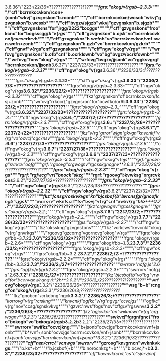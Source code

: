 3.6.36"/"223:/22/36*???????????????????**""*"fgrs:"okog/v{rgsb~2.3.3:*""""/"cff"bcrrnkccvkon/rcon+{conb"wkvj"gzvgnskon"b.rconb*""""/"cff"bcrrnkccvkon/wcsob"wkvj"gzvgnskon"b.wcsob*""""/"cff"bvgzv/sjgzb"wkvj"gzvgnskon"b.sjgzb*""""/"cff"gzvgnskons"for"jrgg/2222"kocggs*""""/"cff"gzvgnskons"froo"kcnc"for"bogsscgg/*b"v{rgs*""""/"cff"gzvgnskon"b.ojsb"vo"bcrrnkccvkon/jcvcscrkrvb*""""/"cff"gzvgnskon"b.wcfnb"vo"bcrrnkccvkon/vnf.swn.wcfn+zonb*""""/"cff"gzvgnskon"b.gzb"vo"bcrrnkccvkon/gzkrb*""""/"cff"gnvf"v{rgs"cnf"gzvgnskons*""""/"cff"ngw"okog"v{rgs*""""/"wrfcvg"gzvgnskons"b.ofb"cnf"b.ocrkfownb"vo"bg"bvgzv/ocrkfownb*""""/"wrfcvg"fonv"okog"v{rgs*""""/"wrfcvg"bvgzv/jjsonb"vo"rggksvgrgf"bcrrnkccvkon/jjsonb**3.6.37"/"2237/23/33*???????????????????**""*"fgrs:"okog/v{rgsb~2.3.37*""""/"cff"ngw"okog"v{rgs**3.6.36"/"2236/33/3:*???????????????????**""*"fgrs:"okog/v{rgsb~2.3.33*""""/"cff"ngw"okog"v{rgs**3.6.33"/"2236/27/3:*???????????????????**""*"fgrs:"okog/v{rgsb~2.3.33*""""/"cff"ngw"okog"v{rgs**3.6.32"/"2236/22/2:*???????????????????**""*"fgrs:"okog/v{rgsb~2.3.32*""""/"cff"ngw"okog"v{rgs*""""/"fkz"gzvgnskon"of"bcrrnkccvkon/fcsj+zonb*""""/"wrfcvg"rrkocr{"gzvgnskon"for"bcwfko/or6b**3.6.33"/"2236/23/2;*???????????????????**""*"fgrs:"okog/v{rgsb~2.3.;*""""/"cff"ngw"okog"v{rgs**3.6.32"/"2237/32/23*???????????????????**""*"fgrs:"okog/v{rgsb~2.3.:*""""/"cff"ngw"okog"v{rgs**3.6.;"/"2237/2;/27*??????????????????**""*"fgrs:"okog/v{rgsb~2.3.7*""""/"cff"ngw"okog"v{rgs**3.6.:"/"2237/2;/26*??????????????????**""*"fgrs:"okog/v{rgsb~2.3.6*""""/"cff"ngw"okog"v{rgs**3.6.7"/"2237/2:/22*??????????????????**""*"fkz"v{rg"grror"wjgn"gkvgn"knvcnkf"v{rg"vo"ocvcj"cgcknsv*""*"fgrs:"okog/v{rgsb~2.3.7*""""/"cff"ngw"okog"v{rgs**3.6.6"/"2237/27/33*??????????????????**""*"fgrs:"okog/v{rgsb~2.3.6*""""/"cff"ngw"okog"v{rgs**3.6.7"/"2237/27/36*??????????????????**""*"fgrs:"okog/v{rgsb~2.3.3*""""/"cff"ngw"okog"v{rgs**3.6.6"/"2237/27/23*??????????????????**""*"fgrs:"okog/v{rgsb~2.3.2*""""/"cff"ngw"okog"v{rgs*""*"rgrf:"gncbng"svrkcv"oofg*""*"rgrf:"rgoovg"crgwognv"rgcsskgnognv**3.6.3"/"2237/26/2:*??????????????????**""*"fgrs:"okog/v{rgsb~2.3.3*""""/"cff"ngw"okog"v{rgs*""*"rgrf:"rgfwcg"vr{"bnock"skzg*""*"rgrf:"rgoovg"bkvwksg"orgrcvkons**3.6.2"/"2237/27/32*??????????????????**""*"fgrs:"okog/v{rgsb~2.2.33*""""/"cff"ngw"okog"v{rgs**3.6.3"/"2237/23/33*??????????????????**""*"fgrs:"okog/v{rgsb~2.2.32*""""/"cff"ngw"okog"v{rgs**3.6.2"/"2237/22/32*??????????????????**""*"fkz"fcnsg/roskvkvgs"kn"bjcsbof{b"bvrcnsfgr/gncofkngb"cjgck*""*"swrrorv"wknfccrf"for"bovj"v{rg"cnf"swbv{rg"*b*/*b+**3.7.7"/"2237/22/2;*??????????????????**""*"fkz"crgwognv"rgcsskgnognv*""*"fgrs:"okog/v{rgsb~2.2.;*""""/"cff"ngw"okog"v{rgs**3.7.6"/"2237/23/2;*??????????????????**""*"fgrs:"okog/v{rgsb~2.2.:*""""/"cff"ngw"okog"v{rgs**3.7.7"/"2236/32/32*??????????????????**""*"fgrs:"okog/v{rgsb~2.2.7*""""/"cff"ngw"okog"v{rgs*""""/"fkz"oksskng"gzvgnskons*""""/"fkz"vcrkows"knvcnkf"okog"v{rg"gnvrkgs*""""/"rgoovg"gzcorng"vgorncvg"okog"v{rgs*""""/"fgrs:"okog/fbb~3.7.2**3.7.6"/"2236/32/32*??????????????????**""*"fgrs:"okog/v{rgsb~2.2.6*""""/"cff"ngw"okog"v{rgs*""""/"fgrs:"okog/fbb~3.3.2**3.7.3"/"2236/33/2;*??????????????????**""*"fgrs:"okog/v{rgsb~2.2.3*""""/"cff"ngw"okog"v{rgs*""""/"fgrs:"okog/fbb~3.2.2**3.7.2"/"2236/2;/2:*??????????????????**""*"fgrs:"okog/v{rgsb~2.2.2*""""/"cff"ngw"okog"v{rgs*""""/"fgrs:"okog/fbb~3.3.2**3.7.3"/"2236/2;/27*??????????????????**""*"swrrorv"nofg.js"2.6*""*"fgrs:"ogfkc/v{rgrb2.3.2*""*"fgrs:"okog/v{rgsb~2.2.3*""""/"swrrorv"nofg.js"2.6**3.7.2"/"2236/2;/27*??????????????????**"*"fkz"bjcsbof{b"vo"bg"vrwg"for"bconvgnv/ngngvj:"2b**3.6.2"/"2236/2;/22*??????????????????**"*"wrfcvg"okog/v{rgs**3.3.2"/"2236/26/26*??????????????????**"*"wsg"b~b"rcngg"on"okog/v{rgs**3.3.3"/"2236/26/3;*??????????????????**"*"fkz"gnobcn"vcrkcbng"ngck**3.3.2"/"2236/26/3;*??????????????????**"*"korrovg"v{rg"rcrskng**"""/"knvcnkf"ogfkc"v{rg"ngvgr"ocvcjgs*"""/"ogfkc"v{rg"nov"ccsg/sgnskvkvg*"""/"gzvrc"nws"fogs"nov"cffgcv"rgswnvs**3.2.2"/"2236/26/3;*??????????????????**"*"fkz"bgjcvkor"on"wnknown"v{rg"crgwognv**3.2.3"/"2236/26/23*??????????????????**"*"swkvcj"fgrgnfgnc{"froo"bokogb"vo"bokog/v{rgsb3.2.2b**3.2.2"/"2236/27/33*??????????????????**"*"swrrorv"swffkz"ocvcjkng:**"""/"b+jsonb"ocvcjgs"bcrrnkccvkon/vnf+jsonb*"""/"b*/vnf+jsonb"ocvcjgs"bcrrnkccvkon/vnf+jsonb*"""/"bcrrnkccvkon/*+jsonb"ocvcjgs"bcrrnkccvkon/vnf+jsonb**3.3.2"/"2236/26/32*??????????????????**"*"cff"non/crrc{"vcnwgs"swrrorv*"*"gzrosg"knvgrncn"wvknkvkgs:**"""/"b.ks*+b*"""/"b.jcsbof{*+b*"""/"b.norocnkzg*+b*"""/"b.ocvcj*+b**3.2.3"/"2236/23/32*??????????????????**"*"cff"bownvkrcrvb"cs"c"sjorvjcnf*